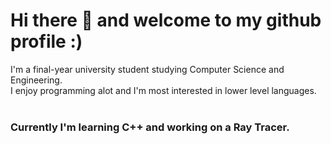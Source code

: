 # Hi there 👋 and welcome to my github profile :)
I'm a final-year university student studying Computer Science and Engineering.<br/>
I enjoy programming alot and I'm most interested in lower level languages.
<br/>
<br/>
### Currently I'm learning C++ and working on a Ray Tracer.
